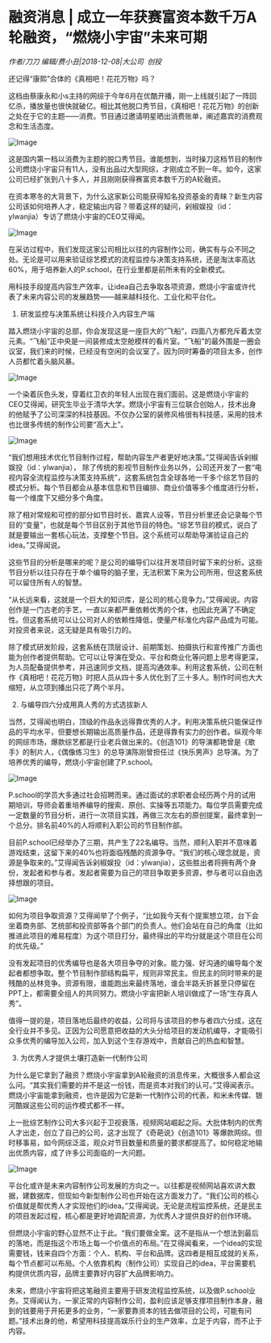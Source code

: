 # 融资消息 | 成立一年获赛富资本数千万A轮融资，“燃烧小宇宙”未来可期

*作者/刀刀 编辑/费小丑|2018-12-08|大公司 
                                                创投*

还记得“康熙”合体的《真相吧！花花万物》吗？

这档由蔡康永和小s主持的网综于今年6月在优酷开播，刚一上线就引起了一阵回忆杀，播放量也很快就破亿。相比其他脱口秀节目，《真相吧！花花万物》的创新之处在于它的主题——消费。节目通过邀请明星晒出消费账单，阐述嘉宾的消费观念和生活态度。

![Image](http://p9.pstatp.com/large/pgc-image/67a8c838afe747629146ff220f4d9b74)

这是国内第一档以消费为主题的脱口秀节目。谁能想到，当时操刀这档节目的制作公司燃烧小宇宙只有11人，没有出品过大型网综，才刚成立不到一年。如今，这家公司已经扩张到八十多人，并且刚刚获得赛富资本数千万的A轮融资。

在资本寒冬的大背景下，为什么这家新公司能获得知名投资基金的青睐？新生内容公司该如何培养人才，稳定输出内容？带着这样的疑问，剁椒娱投（id：ylwanjia）专访了燃烧小宇宙的CEO艾得闻。

![Image](http://p99.pstatp.com/large/pgc-image/9bbb281679ab4ea2a0718c6461eb50df)

在采访过程中，我们发现这家公司相比以往的内容制作公司，确实有与众不同之处。无论是可以用来验证综艺模式的流程监控与决策支持系统，还是淘汰率高达60%，用于培养新人的P.school，在行业里都是前所未有的全新模式。

用科技手段提高内容生产效率，让idea自己去争取各项资源，燃烧小宇宙或许代表了未来内容公司的发展趋势——越来越科技化、工业化和平台化。

1. 研发监控与决策系统让科技介入内容生产端

踏入燃烧小宇宙的总部，你会发现这是一座巨大的“飞船”，四面八方都充斥着太空元素。“飞船”正中央是一间装修成太空舱模样的看片室。“飞船”的最外围是一圈会议室，我们来的时候，已经没有空闲的会议室了。因为同时筹备的项目太多，创作人员都忙着头脑风暴。

![Image](http://p3.pstatp.com/large/pgc-image/de7b33d702c244b08b708cd41e51290c)

一个染着灰色头发，穿着红卫衣的年轻人出现在我们面前。这是燃烧小宇宙的CEO艾得闻，研究生毕业于清华大学。燃烧小宇宙有三位联合创始人，技术出身的他赋予了公司深深的科技基因。不仅办公室的装修风格很有科技感，采用的技术也比很多传统的制作公司要“高大上”。

![Image](http://p1.pstatp.com/large/pgc-image/116e21bbab7e4ac3bcb223ee6401cf9a)

“我们想用技术优化节目制作过程，帮助内容生产者更好地决策。”艾得闻告诉剁椒娱投（id：ylwanjia）， 除了传统的影视节目制作业务以外，公司还开发了一套“电视内容全流程监控与决策支持系统”，这套系统包含全球各地一千多个综艺节目的模式分析。每个节目都会从基本信息和节目编排、商业价值等多个维度进行分析，每一个维度下又细分多个角度。

除了相对常规和可控的部分如节目时长、嘉宾人设等，节目分析里还会记录每个节目的“变量”，也就是每个节目区别于其他节目的特色。“综艺节目的模式，说白了就是要输出一套核心玩法，支撑整个节目。这个系统可以帮助导演验证自己的idea。”艾得闻说。

这些节目的分析是哪来的呢？是公司的编导们以往开发项目时留下来的分析。这些节目分析以往只存在于单个编导的脑子里，无法积累下来为公司所用，但这套系统可以留住所有人的智慧。

“从长远来看，这就是一个巨大的知识库，是公司的核心竞争力。”艾得闻说。内容创作是一门古老的手艺，一直以来都严重依赖优秀的个体，也因此充满了不确定性。但这套系统可以让公司对人的依赖性降低，使量产标准化内容产品成为可能。对投资者来说，这无疑是具有吸引力的。

除了模式研发阶段，这套系统在顶层设计、前期策划、拍摄执行和宣传推广方面也能为创作者提供帮助。它可以让导演在受众、平台和商业化等问题上思考得更深，为人员配备提供参考，并迅速同步文档，提高沟通效率。利用这套系统，公司在制作《真相吧！花花万物》时把人员从四十多人优化到了三十多人。制作时间也大大缩短，从立项到播出只花了两个半月。

2. 与编导四六分成用真人秀的方式选拔新人

当然，艾得闻也明白，顶级的作品永远得靠优秀的人才。利用决策系统只能保证作品的平均水平，但要想长期输出高质量作品，还是得靠有实力的创作者。纵观今年的网综市场，爆款综艺都是行业老兵做出来的。《创造101》的导演都艳曾是《歌手》的制片人，《偶像练习生》的总导演陈刚曾担任过《快乐男声》总导演。为了培养优秀的编导，燃烧小宇宙创建了P.school。

![Image](http://p9.pstatp.com/large/pgc-image/9be8392eab06478bb861bcfb212f78dc)

P.school的学员大多通过社会招聘而来。通过面试的求职者会经历两个月的试用期培训，导师会着重培养编导的搜索、原创、实操等五项能力。每位学员需要完成一定数量的节目分析，进行一次项目实践，再做三次左右的原创提案，最终拿到一个总分。排名前40%的人将顺利入职公司的节目制作部。

目前P.school已经举办了三期，共产生了22名编导。当然，顺利入职并不意味着游戏结束，这留下来的40%也将面临残酷的资源争夺。“我们的核心理念就是，资源是争取来的。”艾得闻告诉剁椒娱投（id：ylwanjia），这些胜出者将拥有两个身份，发起者和参与者。发起者需要为自己的项目争取更多资源，参与者可以自由选择想跟的项目。

![Image](http://p99.pstatp.com/large/pgc-image/a81770c70aa6486281294696a5c66025)

如何为项目争取资源？艾得闻举了个例子，“比如我今天有个提案想立项，台下会坐着商务部、艺统部和投资部等各个部门的负责人。他们会站在自己的角度（比如推进此项目的难易程度）为这个项目打分，最终得出的平均分就是这个项目在公司的优先级。”

没有发起项目的优秀编导也是各大项目争夺的对象。能力强、好沟通的编导每个发起者都想争取。整个节目制作部结构扁平，规则非常民主。但民主的同时带来的是残酷的丛林竞争。资源有限，谁能跑出来最终落地，谁会半路夭折甚至只停留在PPT上，都需要全组人的共同努力。燃烧小宇宙把新人培训做成了一场“生存真人秀”。

值得一提的是，项目落地后最终的收益，公司将与该项目的参与者四六分成，这在全行业并不多见。正因为公司愿意把收益的大头分给项目的发动机编导，才能吸引众多优秀的编导加入公司，加入到这个生存游戏中，贡献自己的热血和智慧。

3. 为优秀人才提供土壤打造新一代制作公司

为什么是它拿到了融资？燃烧小宇宙拿到A轮融资的消息传来，大概很多人都会这么问。“其实我们需要的并不是这一份钱，而是资本对我们的认可。”艾得闻表示。燃烧小宇宙能拿到融资，也许是因为它是新一代制作公司的代表，和米未传媒、银河酷娱这些公司的运作模式都不一样。

上一批综艺制作公司大多兴起于卫视衰落，视频网站崛起之际。大批体制内的优秀人才出走，创立了自己的公司，这才出现了《奇葩说》《创造101》等爆款网综。但时移事易，如今网综泛滥，观众对节目数量和质量的要求都提高了。如何稳定地输出优质内容，成了许多公司面临的一大问题。

![Image](http://p99.pstatp.com/large/pgc-image/585a4da8f7e84de2bcb051d160bf2aa0)

平台化或许是未来内容制作公司发展的方向之一。以往都是视频网站喜欢讲大数据，建数据库，但现如今新型制作公司也开始在这方面发力了。“我们公司的核心价值就是帮优秀人才实现他们的idea。”艾得闻说。无论是流程监控系统，还是民主的项目发起过程，核心都是更好地调配资源，为优秀人才提供良好的创作环境。

但燃烧小宇宙的野心显然不止于此。“我们要做全案。这不是指从一个想法到最后的落地，而是指这个市场上每一个价值点的布局。”在艾得闻看来，一个idea的实现需要钱，钱来自四个方面：个人、机构、平台和品牌。这四者是相互成就的关系，每个节点都可以布局。个人依靠机构（制作公司）实现自己的idea，平台需要机构提供优质内容，品牌主要靠好内容扩大品牌影响力。

未来，燃烧小宇宙将把这笔融资主要用于研发流程监控系统，以及做P.school业务。艾得闻认为，一家正常的内容制作公司，盈利应该足够支撑项目制作本身，融到的钱要用于开拓更多的业务，“一家要靠资本的钱去做项目的公司，可能有问题。”技术出身的他，希望用科技提高娱乐行业的生产效率，立足于内容，而不止于内容。

